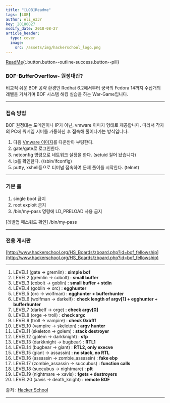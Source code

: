 ```yaml
---
title: "[LOB]Readme"
tags: [LOB]
author: eli_ez3r
key: 20180827
modify_date: 2018-08-27
article_header:
  type: cover
  image:
    src: /assets/img/hackerschool_logo.png
---
```


[ReadMe](#){:.button.button--outline-success.button--pill}

###  BOF-BufferOverflow- 원정대란?

비교적 쉬운 BOF 공략 환경인 Redhat 6.2에서부터 궁극의 Fedora 14까지
수십개의 레벨을 거쳐가며 BOF 시스템 해킹 실습을 하는 War-Game입니다.



-----

### 접속 방법

BOF 원정대는 도메인이나 IP가 아닌, vmware 이미지 형태로 제공합니다.
따라서 각자의 PC에 워게임 서버를 가동하신 후 접속해 풀어나가는 방식입니다.  

1. 다음 [Vmware 이미지](http://hackerschool.org/TheLordofBOF/TheLordOfTheBOF_redhat_bootable.zip)를 다운받아 부팅한다.
2. gate/gate로 로그인한다.
3. netconfig 명령으로 네트워크 설정을 한다. (setuid 걸어 놨습니다)
4. ip를 확인한다. (/sbin/ifconfig)
5. putty, xshell등으로 터미널 접속하여 문제 풀이를 시작한다. (telnet)  



-----

###   기본 룰

1. single boot 금지
2. root exploit 금지
3. /bin/my-pass 명령에 LD_PRELOAD 사용 금지


[레벨업 패스워드 확인]
/bin/my-pass



-----

### 전용 게시판

[http://www.hackerschool.org/HS_Boards/zboard.php?id=bof_fellowship](http://www.hackerschool.org/HS_Boards/zboard.php?id=bof_fellowship)



-----


1. LEVEL1 (gate -> gremlin) :  **simple bof**
2. LEVEL2 (gremlin -> cobolt) : **small buffer**
3. LEVEL3 (cobolt -> goblin) : **small buffer + stdin**
4. LEVEL4 (goblin -> orc) : **egghunter**
5. LEVEL5 (orc -> wolfman) : **egghunter + bufferhunter**
6. LEVEL6 (wolfman -> darkelf) : **check length of argv[1] + egghunter + bufferhunter**
7. LEVEL7 (darkelf -> orge) : **check argv[0]**
8. LEVEL8 (orge -> troll) : **check argc**
9. LEVEL9 (troll -> vampire) : **check 0xbfff**
10. LEVEL10 (vampire -> skeleton) : **argv hunter**
11. LEVEL11 (skeleton -> golem) : **stack destroyer**
12. LEVEL12 (golem -> darkknight) : **sfp** 
13. LEVEL13 (darkknight -> bugbear) : **RTL1**
14. LEVEL14 (bugbear -> giant) : **RTL2, only execve**
15. LEVEL15 (giant -> assassin) : **no stack, no RTL**
16. LEVEL16 (assassin -> zombie_assassin) : **fake ebp**
17. LEVEL17 (zombie_assassin -> succubus) : **function calls**
18. LEVEL18 (succubus -> nightmare) : **plt**
19. LEVEL19 (nightmare -> xavis) : **fgets + destroyers**
20. LEVEL20 (xavis -> death_knight) : **remote BOF** 


출처 : [Hacker School](https://www.hackerschool.org/HS_Boards/zboard.php?id=HS_Notice&no=1170881885)

-----